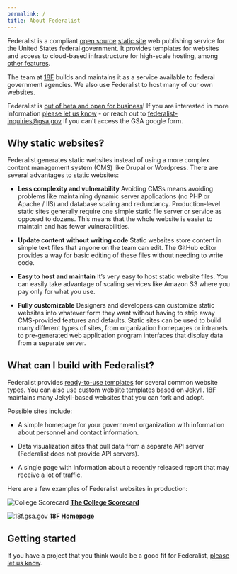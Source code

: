 ```yaml
---
permalink: /
title: About Federalist
---
```


Federalist is a compliant [open source](https://github.com/18F/federalist) [static site](https://18f.gsa.gov/2016/07/11/conversation-about-static-dynamic-websites/) web publishing service for the United States federal government. It provides templates for websites and access to cloud-based infrastructure for high-scale hosting, among [other features]({{site.baseurl}}/pages/how-federalist-works/included-with-federalist/).

The team at [18F](https://18f.gsa.gov/) builds and maintains it as a service available to federal government agencies. We also use Federalist to host many of our own websites.

Federalist is [out of beta and open for business](https://18f.gsa.gov/2017/06/01/federalist-is-out-of-beta-and-open-for-business/)! If you are interested in more information [please let us know](https://docs.google.com/forms/d/1iB8aW7c9r1QH3s8XElQCrnXRGjAiPUYpWG1CMeEqGIo/viewform) - or reach out to federalist-inquiries@gsa.gov if you can't access the GSA google form.

## Why static websites?

Federalist generates static websites instead of using a more complex content management system (CMS) like Drupal or Wordpress. There are several advantages to static websites:

- **Less complexity and vulnerability** Avoiding CMSs means avoiding problems like maintaining dynamic server applications (no PHP or Apache / IIS) and database scaling and redundancy. Production-level static sites generally require one simple static file server or service as opposed to dozens. This means that the whole website is easier to maintain and has fewer vulnerabilities.

- **Update content without writing code** Static websites store content in simple text files that anyone on the team can edit. The GitHub editor provides a way for basic editing of these files without needing to write code.

- **Easy to host and maintain** It’s very easy to host static website files. You can easily take advantage of scaling services like Amazon S3 where you pay only for what you use.

- **Fully customizable** Designers and developers can customize static websites into whatever form they want without having to strip away CMS-provided features and defaults. Static sites can be used to build many different types of sites, from organization homepages or intranets to pre-generated web application program interfaces that display data from a separate server.

## What can I build with Federalist?

Federalist provides [ready-to-use templates]({{site.baseurl}}/pages/using-federalist/#federalist-templates) for several common website types. You can also use custom website templates based on Jekyll. 18F maintains many Jekyll-based websites that you can fork and adopt.

Possible sites include:

- A simple homepage for your government organization with information about personnel and contact information.

- Data visualization sites that pull data from a separate API server (Federalist does not provide API servers).

- A single page with information about a recently released report that may receive a lot of traffic.

Here are a few examples of Federalist websites in production:

![College Scorecard]({{site.baseurl}}/uploads/college-scorecard.png)
**[The College Scorecard](https://collegescorecard.ed.gov/)**

![18f.gsa.gov]({{site.baseurl}}/uploads/partner-sites/18f-gsa-gov.png)
**[18F Homepage](https://18f.gsa.gov/)**

## Getting started

If you have a project that you think would be a good fit for Federalist, [please let us know](https://docs.google.com/forms/d/1iB8aW7c9r1QH3s8XElQCrnXRGjAiPUYpWG1CMeEqGIo/viewform).
